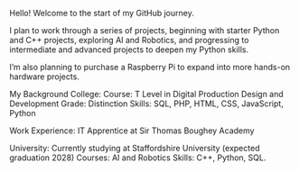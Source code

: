 Hello!
Welcome to the start of my GitHub journey.

I plan to work through a series of projects, beginning with starter Python and C++ projects, exploring AI and Robotics, and progressing to intermediate and advanced projects to deepen my Python skills.

I’m also planning to purchase a Raspberry Pi to expand into more hands-on hardware projects.

My Background
College:
Course: T Level in Digital Production Design and Development
Grade: Distinction
Skills: SQL, PHP, HTML, CSS, JavaScript, Python

Work Experience:
IT Apprentice at Sir Thomas Boughey Academy

University:
Currently studying at Staffordshire University (expected graduation 2028)
Courses: AI and Robotics
Skills: C++, Python, SQL.
